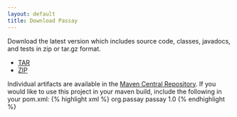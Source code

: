```yaml
---
layout: default
title: Download Passay
---
```

Download the latest version which includes source code, classes, javadocs, and tests in zip or tar.gz format.

* [TAR](/downloads/1.0/passay-1.0-dist.tar.gz)
* [ZIP](/downloads/1.0/passay-1.0-dist.zip)

Individual artifacts are available in the [Maven Central Repository](http://repo1.maven.org/maven2/org/passay/).
If you would like to use this project in your maven build, include the following in your pom.xml:
{% highlight xml %}
<dependencies>
  <dependency>
    <groupId>org.passay</groupId>
    <artifactId>passay</artifactId>
    <version>1.0</version>
  </dependency>
<dependencies>
{% endhighlight %}

